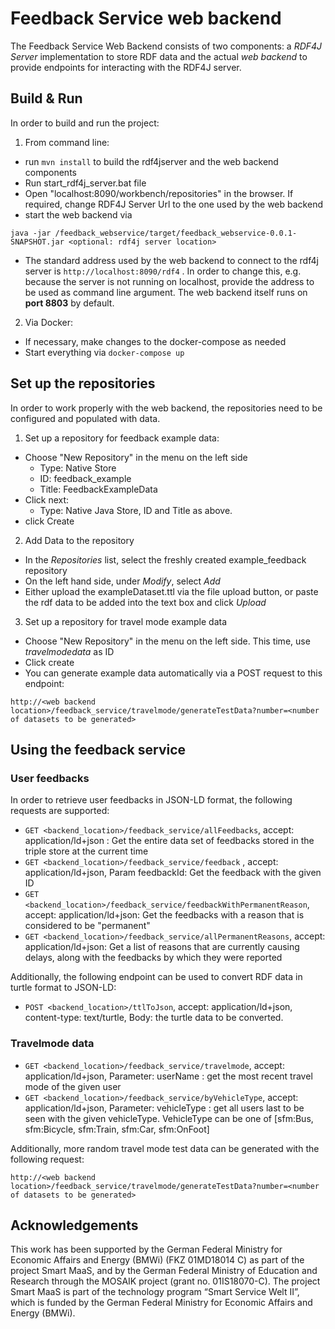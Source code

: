 # Feedback Service web backend

The Feedback Service Web Backend consists of two components: a *RDF4J Server* implementation to store RDF data and the actual *web backend* to provide endpoints for interacting with the RDF4J server.

## Build & Run

In order to build and run the project:

1. From command line:
  * run `mvn install` to build the rdf4jserver and the web backend components
  * Run start_rdf4j_server.bat file
  * Open "localhost:8090/workbench/repositories" in the browser. If required, change RDF4J Server Url to the one used by the web backend
  * start the web backend via
  
   `java -jar /feedback_webservice/target/feedback_webservice-0.0.1-SNAPSHOT.jar <optional: rdf4j server location> `
  * The standard address used by the web backend to connect to the rdf4j server is `http://localhost:8090/rdf4` . In order to change this, e.g. because the server is not running on localhost, provide the address to be used as command line argument. The web backend itself runs on **port 8803** by default. 

2. Via Docker:
  * If necessary, make changes to the docker-compose as needed
  * Start everything via `docker-compose up`

## Set up the repositories

In order to work properly with the web backend, the repositories need to be configured and populated with data.

1. Set up a repository for feedback example data:
  * Choose "New Repository" in the menu on the left side
     * Type: Native Store
	 * ID: feedback_example
	 * Title: FeedbackExampleData
  * Click next:
     * Type: Native Java Store, ID and Title as above.
  * click Create
2. Add Data to the repository
  * In the *Repositories* list, select the freshly created example_feedback repository
  * On the left hand side, under *Modify*, select *Add*
  * Either upload the exampleDataset.ttl via the file upload button, or paste the rdf data to be added into the text box and click *Upload*
3. Set up a repository for travel mode example data
  * Choose "New Repository" in the menu on the left side. This time, use *travelmodedata* as ID
  * Click create
  * You can generate example data automatically via a POST request to this endpoint:
  
  `http://<web backend location>/feedback_service/travelmode/generateTestData?number=<number of datasets to be generated>`
  
## Using the feedback service

### User feedbacks
In order to retrieve user feedbacks in JSON-LD format, the following requests are supported:

* `GET <backend_location>/feedback_service/allFeedbacks`, accept: application/ld+json : Get the entire data set of feedbacks stored in the triple store at the current time
* `GET <backend_location>/feedback_service/feedback` , accept: application/ld+json, Param feedbackId: Get the feedback with the given ID
* `GET <backend_location>/feedback_service/feedbackWithPermanentReason`, accept: application/ld+json: Get the feedbacks with a reason that is considered to be "permanent"
* `GET <backend_location>/feedback_service/allPermanentReasons`, accept: application/ld+json: Get a list of reasons that are currently causing delays, along with the feedbacks by which they were reported

Additionally, the following endpoint can be used to convert RDF data in turtle format to JSON-LD:
* `POST <backend_location>/ttlToJson`, accept: application/ld+json, content-type: text/turtle, Body: the turtle data to be converted. 

### Travelmode data
* `GET <backend_location>/feedback_service/travelmode`, accept: application/ld+json, Parameter: userName : get the most recent travel mode of the given user
* `GET <backend_location>/feedback_service/byVehicleType`, accept: application/ld+json, Parameter: vehicleType : get all users last to be seen with the given vehicleType. VehicleType can be one of [sfm:Bus, sfm:Bicycle, sfm:Train, sfm:Car, sfm:OnFoot]

Additionally, more random travel mode test data can be generated with the following request:

`http://<web backend location>/feedback_service/travelmode/generateTestData?number=<number of datasets to be generated>`

## Acknowledgements
This work has been supported by the German Federal Ministry for Economic Affairs and Energy (BMWi) (FKZ 01MD18014 C) as part of the project Smart MaaS, and by the German Federal Ministry of Education and Research through the MOSAIK project (grant no. 01IS18070-C). The project Smart MaaS is part of the technology program “Smart Service Welt II”, which is funded by the German Federal Ministry for Economic Affairs and Energy (BMWi).
